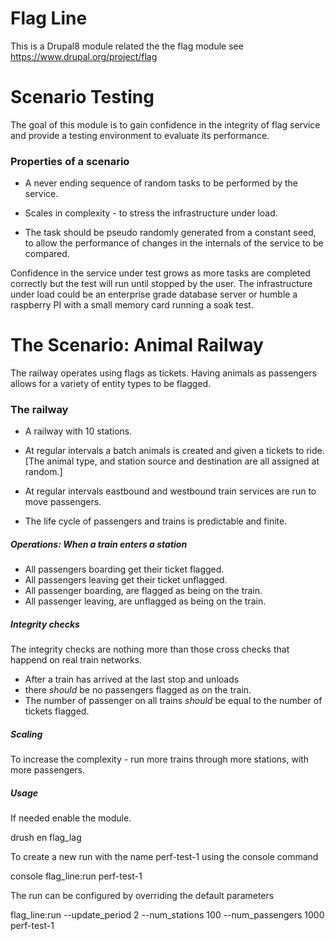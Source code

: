 # Flag Line
This is a Drupal8 module related the the flag module
see https://www.drupal.org/project/flag

# Scenario Testing

The goal of this module is to gain confidence in the integrity of flag
service and provide a testing environment to evaluate its performance.

### Properties of a scenario

  - A never ending sequence of random tasks to be performed by the service.

  - Scales in complexity - to stress the infrastructure under load.

  - The task should be pseudo randomly generated from a constant seed, to allow
    the performance of changes in the internals of the service to be compared.



  Confidence in the service under test grows as more tasks are completed
  correctly but the test will run until stopped by the user. The infrastructure
  under load could be an enterprise grade database server or humble a raspberry
  PI with a small memory card running a soak test.

# The Scenario: Animal Railway

   The railway operates using flags as tickets. Having animals as passengers
   allows for a variety of entity types to be flagged.

### The railway

  - A railway with 10 stations.

  - At regular intervals a batch animals is created and given a tickets to ride.
    [The animal type, and station source and destination are all assigned at
    random.]

  - At regular intervals eastbound and westbound train services are run
    to move passengers.

  - The life cycle of passengers and trains is predictable and finite.


##### Operations: When a train enters a station

  - All passengers boarding get their ticket flagged.
  - All passengers leaving get their ticket unflagged.
  - All passenger boarding, are flagged as being on the train.
  - All passenger leaving, are unflagged as being on the train.

##### Integrity checks

  The integrity checks are nothing more than those cross checks that happend on
  real train networks.


  - After a train has arrived at the last stop and unloads
  - there <em>should</em> be no passengers flagged as on the train.
  - The number of passenger on all trains <em>should</em> be equal to the
    number of tickets flagged.


##### Scaling

To increase the complexity - run more trains through more stations, with more
passengers.

##### Usage

If needed enable the module.

drush en flag_lag

To create a new run with the name perf-test-1 using the console command

console flag_line:run perf-test-1

The run can be configured by overriding the default parameters

flag_line:run --update_period 2 --num_stations 100 --num_passengers 1000 perf-test-1

